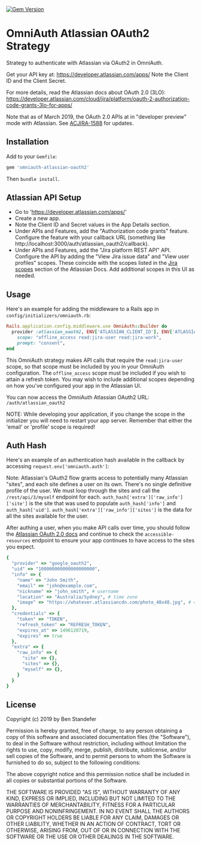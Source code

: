 [![Gem Version](https://badge.fury.io/rb/omniauth-atlassian-oauth2.svg)](https://badge.fury.io/rb/omniauth-atlassian-oauth2)

# OmniAuth Atlassian OAuth2 Strategy

Strategy to authenticate with Atlassian via OAuth2 in OmniAuth.

Get your API key at: https://developer.atlassian.com/apps/ Note the Client ID
and the Client Secret.

For more details, read the Atlassian docs about OAuth 2.0 (3LO):
https://developer.atlassian.com/cloud/jira/platform/oauth-2-authorization-code-grants-3lo-for-apps/

Note that as of March 2019, the OAuth 2.0 APIs at in "developer preview" mode
with Atlassian. See
[ACJIRA-1588](https://ecosystem.atlassian.net/browse/ACJIRA-1588) for updates.

## Installation

Add to your `Gemfile`:

```ruby
gem 'omniauth-atlassian-oauth2'
```

Then `bundle install`.

## Atlassian API Setup

* Go to 'https://developer.atlassian.com/apps/'
* Create a new app.
* Note the Client ID and Secret values in the App Details section.
* Under APIs and Features, add the "Authorization code grants" feature.
  Configure the feature with your callback URL (something like
  http://localhost:3000/auth/atlassian_oauth2/callback).
* Under APIs and Features, add the "Jira platform REST API" API. Configure the
  API by adding the "View Jira issue data" and "View user profiles" scopes. These coincide with the scopes listed in the [Jira scopes](https://developer.atlassian.com/cloud/jira/platform/oauth-2-authorization-code-grants-3lo-for-apps/) section of the Atlassian Docs. Add additional scopes in this UI as needed.

## Usage

Here's an example for adding the middleware to a Rails app in
`config/initializers/omniauth.rb`:

```ruby
Rails.application.config.middleware.use OmniAuth::Builder do
  provider :atlassian_oauth2, ENV['ATLASSIAN_CLIENT_ID'], ENV['ATLASSIAN_CLIENT_SECRET']
    scope: "offline_access read:jira-user read:jira-work",
    prompt: "consent",
end
```

This OmniAuth strategy makes API calls that require the `read:jira-user` scope,
so that scope must be included by you in your OmniAuth configuration. The
`offline_access` scope must be included if you wish to attain a refresh token.
You may wish to include additional scopes depending on how you've configured
your app in the Atlassian UI.

You can now access the OmniAuth Atlassian OAuth2 URL: `/auth/atlassian_oauth2`

NOTE: While developing your application, if you change the scope in the
initializer you will need to restart your app server. Remember that either the
'email' or 'profile' scope is required!

## Auth Hash

Here's an example of an authentication hash available in the callback by
accessing `request.env['omniauth.auth']`:

Note: Atlassian's OAuth2 flow grants access to potentially many Atlassian
"sites", and each site defines a user on its own. There's no single definitive
profile of the user. We must loop through the sites and call the
`/rest/api/3/myself` endpoint for each. `auth_hash['extra']['raw_info']['site']`
is the site that was used to populate `auth_hash['info']` and
`auth_hash['uid']`. `auth_hash['extra']['raw_info']['sites']` is the data for
all the sites available for the user.

After authing a user, when you make API calls over time, you should follow the
[Atlassian OAuth 2.0 docs](https://developer.atlassian.com/cloud/jira/platform/oauth-2-authorization-code-grants-3lo-for-apps/)
and continue to check the `accessible-resources` endpoint to ensure your app
continues to have access to the sites you expect.

```ruby
{
  "provider" => "google_oauth2",
  "uid" => "100000000000000000000",
  "info" => {
    "name" => "John Smith",
    "email" => "john@example.com",
    "nickname" => "john_smith", # username
    "location" => "Australia/Sydney", # time zone
    "image" => "https://whatever.atlassiancdn.com/photo_48x48.jpg", # 48x48 pixels
  },
  "credentials" => {
    "token" => "TOKEN",
    "refresh_token" => "REFRESH_TOKEN",
    "expires_at" => 1496120719,
    "expires" => true
  },
  "extra" => {
    "raw_info" => {
      "site" => {},
      "sites" => {},
      "myself" => {},
    }
  }
}
```

## License

Copyright (c) 2019 by Ben Standefer

Permission is hereby granted, free of charge, to any person obtaining a copy of this software and associated documentation files (the "Software"), to deal in the Software without restriction, including without limitation the rights to use, copy, modify, merge, publish, distribute, sublicense, and/or sell copies of the Software, and to permit persons to whom the Software is furnished to do so, subject to the following conditions:

The above copyright notice and this permission notice shall be included in all copies or substantial portions of the Software.

THE SOFTWARE IS PROVIDED "AS IS", WITHOUT WARRANTY OF ANY KIND, EXPRESS OR IMPLIED, INCLUDING BUT NOT LIMITED TO THE WARRANTIES OF MERCHANTABILITY, FITNESS FOR A PARTICULAR PURPOSE AND NONINFRINGEMENT. IN NO EVENT SHALL THE AUTHORS OR COPYRIGHT HOLDERS BE LIABLE FOR ANY CLAIM, DAMAGES OR OTHER LIABILITY, WHETHER IN AN ACTION OF CONTRACT, TORT OR OTHERWISE, ARISING FROM, OUT OF OR IN CONNECTION WITH THE SOFTWARE OR THE USE OR OTHER DEALINGS IN THE SOFTWARE.
